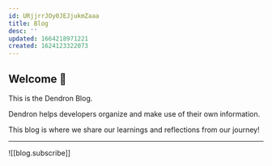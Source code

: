 ```yaml
---
id: URjjrrJOy0JEJjukmZaaa
title: Blog
desc: ''
updated: 1664218971221
created: 1624123322073
---
```



## Welcome 👋

This is the Dendron Blog. 

Dendron helps developers organize and make use of their own information.

This blog is where we share our learnings and reflections from our journey! 

---

![[blog.subscribe]]
